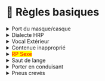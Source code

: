 # 📰 Règles basiques

<details>

<summary>Port du masque/casque</summary>

En ville, le port du masque ou du casque est interdit, sauf lors d'actes illégaux. En moto, le port du casque reste autorisé.

</details>

<details>

<summary>Dialecte HRP</summary>

Pendant votre RP, l'utilisation de dialecte HRP (parler de sujets tels que l'argent sale, les tickets, etc.) est interdite. Restez dans le cadre de votre personnage et de l'univers RP.

</details>

<details>

<summary>Vocal Extérieur</summary>

L'utilisation de vocal extérieur à FiveM pendant votre session de jeu, même si les personnes ne sont pas connectées sur le serveur ou en jeu avec vous, est interdite.

</details>

<details>

<summary>Contenue inapproprié </summary>

Toute image à caractère religieux, sexuel, homophobe ou haineux est interdite. Le serveur vise à créer une expérience de jeu respectueuse.

</details>

<details>

<summary><mark style="color:red;">RP Sexe</mark> </summary>

Le RP sexe est <mark style="color:red;">interdit</mark> sans aucune exception, quelles que soient les raisons ou l'âge des joueurs. Il est important de maintenir un environnement de jeu approprié pour tous.

</details>

<details>

<summary>Saut de lange</summary>

Il est interdit de faire des sauts irréaliste avec vos véhicules. <mark style="color:red;">(Ex : Sauter d'un pont et repartir normal en voiture)</mark>

</details>

<details>

<summary>Porter en conduisant </summary>

Il est interdit de conduire en portant une personne et de tirer depuis la place conducteur. Il est interdit de porter une personne en moto et de se mettre dans le coffre.

</details>

<details>

<summary>Pneus crevés</summary>

Il est interdit de conduire avec plus de 2 pneus crevés, le véhicule doit obligatoirement être stoppé et réparé. _(1 pneu sur une moto.)_

</details>
